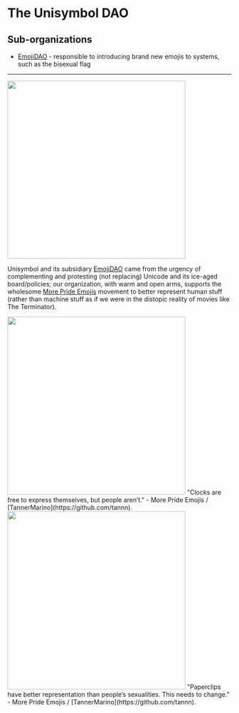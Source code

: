 # The Unisymbol DAO

## Sub-organizations

* [EmojiDAO](https://github.com/TheEmojiDAO) - responsible to introducing brand new emojis to systems, such as the bisexual flag

----

<img width="400px" src="https://moreprideemojis.com/images/AccordingToUnicode/Medium/FlagsAccordingToUnicode-BiSxS.png">

Unisymbol and its subsidiary [EmojiDAO](https://github.com/TheEmojiDAO) came from the urgency of complementing and protesting (not replacing) Unicode and its ice-aged board/policies; our organization, with warm and open arms, supports the wholesome [More Pride Emojis](https://moreprideemojis.com/flags/bisexual.html) movement to better represent human stuff (rather than machine stuff as if we were in the distopic reality of movies like The Terminator).

<img width="400px" src="https://moreprideemojis.com/images/AccordingToUnicode/Large/FlagsAccordingToUnicode-25.png">
"Clocks are free to express themselves, but people aren’t."
- More Pride Emojis / [TannerMarino](https://github.com/tannn).
<img width="400px" src="https://moreprideemojis.com/images/AccordingToUnicode/Large/FlagsAccordingToUnicode-68.png">
"Paperclips have better representation than people’s sexualities. This needs to change." - More Pride Emojis / [TannerMarino](https://github.com/tannn).
